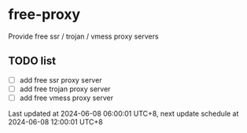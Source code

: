 
# free-proxy
Provide free ssr / trojan / vmess proxy servers


## TODO list
- [ ] add free ssr proxy server
- [ ] add free trojan proxy server
- [ ] add free vmess proxy server

Last updated at 2024-06-08 06:00:01 UTC+8, next update schedule at 2024-06-08 12:00:01 UTC+8

